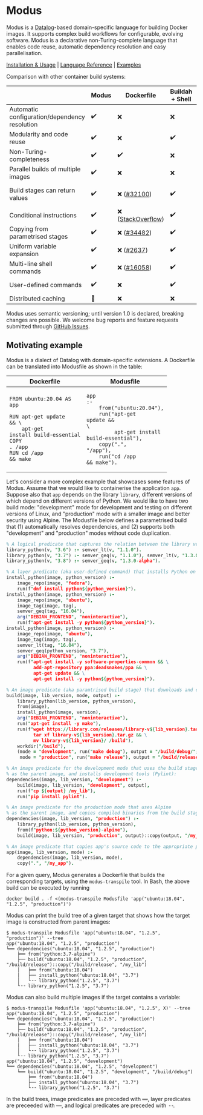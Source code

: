 # Modus

Modus is a [Datalog](https://en.wikipedia.org/wiki/Datalog)-based domain-specific language for building Docker images. It supports complex build workflows for configurable, evolving software. Modus is a declarative non-Turing-complete language that enables code reuse, automatic dependency resolution and easy parallelisation.

[Installation & Usage](http://modus-continens.com/installation-usage/) |
[Language Reference](http://modus-continens.com/reference/) |
[Examples](http://modus-continens.com/examples/)

Comparison with other container build systems:

|  | Modus | Dockerfile | Buildah + Shell | Earthly |
| - | - | - | - | - |
| Automatic configuration/dependency resolution | :heavy_check_mark: | :x: | :x: | :x: |
| Modularity and code reuse | :heavy_check_mark: | :x: | :heavy_check_mark: | :x: |
| Non-Turing-completeness | :heavy_check_mark: | :heavy_check_mark: | :x: | :heavy_check_mark: |
| Parallel builds of multiple images | :heavy_check_mark: | :x: | :x: | :heavy_check_mark: |
| Build stages can return values | :heavy_check_mark: | :x: ([#32100](https://github.com/moby/moby/issues/32100)) | :heavy_check_mark: | :small_blue_diamond: (only build artifacts) |
| Conditional instructions | :heavy_check_mark: | :x: ([StackOverflow](https://stackoverflow.com/questions/43654656/dockerfile-if-else-condition-with-external-arguments)) | :heavy_check_mark: | :x: ([#779](https://github.com/earthly/earthly/issues/779)) |
| Copying from parametrised stages | :heavy_check_mark: | :x: ([#34482](https://github.com/moby/moby/issues/34482)) | :heavy_check_mark: | :x: |
| Uniform variable expansion | :heavy_check_mark: | :x: ([#2637](https://github.com/moby/moby/issues/2637)) | :heavy_check_mark: | :x: |
| Multi-line shell commands | :heavy_check_mark: | :x: ([#16058](https://github.com/moby/moby/issues/16058)) | :heavy_check_mark: | :x: |
| User-defined commands | :heavy_check_mark: | :x: | :heavy_check_mark: | :x: ([#581](https://github.com/earthly/earthly/issues/581)) |
| Distributed caching | :small_blue_diamond: | :x: | :x: | :x: |

Modus uses semantic versioning; until version 1.0 is declared, breaking changes are possible. We welcome bug reports and feature requests submitted through [GitHub Issues](https://github.com/mechtaev/modus/issues).

## Motivating example

Modus is a dialect of Datalog with domain-specific extensions. A Dockerfile can be translated into Modusfile as shown in the table:

| Dockerfile | Modusfile | 
| - | - |
| <pre><code class="language-Dockerfile">FROM ubuntu:20.04 AS app</code><br><br><code class="language-Dockerfile">RUN apt-get update && \\</code><br><code class="language-Dockerfile">&nbsp;&nbsp;&nbsp;&nbsp;apt-get install build-essential</code><br><code class="language-Dockerfile">COPY . /app</code><br><code class="language-Dockerfile">RUN cd /app && make </code></pre>  | <pre><code class="language-prolog">app :-</code><br><code class="language-prolog">&nbsp;&nbsp;&nbsp;&nbsp;from("ubuntu:20.04"),</code><br><code class="language-prolog">&nbsp;&nbsp;&nbsp;&nbsp;run("apt-get update && \\</code><br><code class="language-prolog">&nbsp;&nbsp;&nbsp;&nbsp;&nbsp;&nbsp;&nbsp;&nbsp;&nbsp;apt-get install build-essential"),</code><br><code class="language-prolog">&nbsp;&nbsp;&nbsp;&nbsp;copy(".", "/app"),</code><br><code class="language-prolog">&nbsp;&nbsp;&nbsp;&nbsp;run("cd /app && make").</code></pre> |

Let's consider a more complex example that showcases some features of Modus. Assume that we would like to containerise the application `app`. Suppose also that `app` depends on the library `library`, different versions of which depend on different versions of Python. We would like to have two build mode: "development" mode for development and testing on different versions of Linux, and "production" mode with a smaller image and better security using Alpine. The Modusfile below defines a parametrised build that (1) automatically resolves dependencies, and (2) supports both "development" and "production" modes without code duplication. 

```Prolog
% A logical predicate that captures the relation between the library version and the required Python version:
library_python(v, "3.6") :- semver_lt(v, "1.1.0").
library_python(v, "3.7") :- semver_geq(v, "1.1.0"), semver_lt(v, "1.3.0-alpha").
library_python(v, "3.8") :- semver_geq(v, "1.3.0-alpha").

% A layer predicate (aka user-defined command) that installs Python on different distros:
install_python(image, python_version) :-
    image_repo(image, "fedora"),
    run(f"dnf install python${python_version}").
install_python(image, python_version) :-
    image_repo(image, "ubuntu"),
    image_tag(image, tag),
    semver_geq(tag, "16.04"),
    arg("DEBIAN_FRONTEND", "noninteractive"),
    run(f"apt-get install -y python${python_version}").
install_python(image, python_version) :-
    image_repo(image, "ubuntu"),
    image_tag(image, tag),
    semver_lt(tag, "16.04"),
    semver_geq(python_version, "3.7"),
    arg("DEBIAN_FRONTEND", "noninteractive"),
    run(f"apt-get install -y software-properties-common && \
          add-apt-repository ppa:deadsnakes/ppa && \
          apt-get update && \
          apt-get install -y python${python_version}").

% An image predicate (aka paramtrised build stage) that downloads and compiles the library.
build(image, lib_version, mode, output) :-
    library_python(lib_version, python_version),
    from(image),
    install_python(image, version),
    arg("DEBIAN_FRONTEND", "noninteractive"),
    run("apt-get install -y make"),
    run(f"wget https://library.com/releases/library-v${lib_version}.tar.gz && \
          tar xf library-v${lib_version}.tar.gz && \
          mv library-v${lib_version}/ /build"),
    workdir("/build"),
    (mode = "development", run("make debug"), output = "/build/debug/";
     mode = "production", run("make release"), output = "/build/release/").

% An image predicate for the development mode that uses the build stage
% as the parent image, and installs development tools (Pylint):
dependencies(image, lib_version, "development") :-
    build(image, lib_version, "development", output),
    run(f"cp ${output} /my_lib"),
    run("pip install pylint").

% An image predicate for the production mode that uses Alpine 
% as the parent image, and copies compiled binaries from the build stage:
dependencies(image, lib_version, "production") :-
    library_python(lib_version, python_version),
    from(f"python:${python_version}-alpine"),
    build(image, lib_version, "production", output)::copy(output, "/my_lib").

% An image predicate that copies app's source code to the appropriate parent image:
app(image, lib_version, mode) :-
    dependencies(image, lib_version, mode),
    copy(".", "/my_app").
```

For a given query, Modus generates a Dockerfile that builds the corresponding targets, using the `modus-transpile` tool. In Bash, the above build can be executed by running 

    docker build . -f <(modus-transpile Modusfile 'app("ubuntu:18.04", "1.2.5", "production")')

Modus can print the build tree of a given target that shows how the target image is constructed from parent images:

    $ modus-transpile Modusfile 'app("ubuntu:18.04", "1.2.5", "production")' --tree
    app("ubuntu:18.04", "1.2.5", "production")
    ╘══ dependencies("ubuntu:18.04", "1.2.5", "production")
        ╞══ from("python:3.7-alpine")
        ├── build("ubuntu:18.04", "1.2.5", "production", "/build/release")::copy("/build/release", "/my_lib")
        │   ╞══ from("ubuntu:18.04")
        |   ├── install_python("ubuntu:18.04", "3.7")
        │   └╶╶ library_python("1.2.5", "3.7")
        └╶╶ library_python("1.2.5", "3.7")

Modus can also build multiple images if the target contains a variable:

    $ modus-transpile Modusfile 'app("ubuntu:18.04", "1.2.5", X)' --tree
    app("ubuntu:18.04", "1.2.5", "production")
    ╘══ dependencies("ubuntu:18.04", "1.2.5", "production")
        ╞══ from("python:3.7-alpine")
        ├── build("ubuntu:18.04", "1.2.5", "production", "/build/release")::copy("/build/release", "/my_lib")
        │   ╞══ from("ubuntu:18.04")
        |   ├── install_python("ubuntu:18.04", "3.7")
        │   └╶╶ library_python("1.2.5", "3.7")
        └╶╶ library_python("1.2.5", "3.7")
    app("ubuntu:18.04", "1.2.5", "development")
    ╘══ dependencies("ubuntu:18.04", "1.2.5", "development")
        ╘══ build("ubuntu:18.04", "1.2.5", "development", "/build/debug")
            ╞══ from("ubuntu:18.04")
            ├── install_python("ubuntu:18.04", "3.7")
            └╶╶ library_python("1.2.5", "3.7")

In the build trees, image predicates are preceded with `══`, layer predicates are preceeded with `──`, and logical predicates are preceded with `╶╶`.
